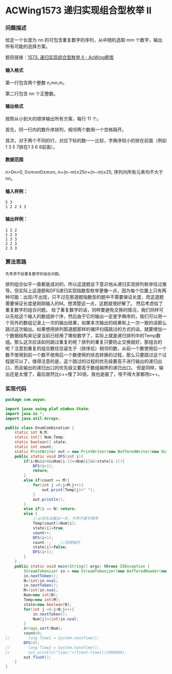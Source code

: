 # ACWing1573 递归实现组合型枚举 Ⅱ

### 问题描述

给定一个长度为 nn 的可包含重复数字的序列，从中随机选取 mm 个数字，输出所有可能的选择方案。

题目链接：[1573. 递归实现组合型枚举 II - AcWing题库](https://www.acwing.com/problem/content/1575/)

#### 输入格式

第一行包含两个整数 n,mn,m。

第二行包含 nn 个正整数。

#### 输出格式

按照从小到大的顺序输出所有方案，每行 11 个。

首先，同一行内的数升序排列，相邻两个数用一个空格隔开。

其次，对于两个不同的行，对应下标的数一一比较，字典序较小的排在前面（例如1 3 5 7排在1 3 6 8前面）。

#### 数据范围

n>0n>0,
0≤m≤n0≤m≤n,
n+(n−m)≤25n+(n−m)≤25,
序列内所有元素均不大于 nn。

#### 输入样例：

```
5 3
1 2 2 3 3
```

#### 输出样例：

```
1 2 2
1 2 3
1 3 3
2 2 3
2 3 3
```

### 算法思路
	先考虑不给重复数字的组合问题。
排列组合似乎一直都是成对的，所以这道题会下意识地从递归实现排列枚举往过推导。但实际上这道题和DFS递归实现指数型枚举更像一点，因为每个位置上只有两种可能：出现/不出现，只不过在那道题指数型的题中不需要保证长度，而这道题需要保证长度是刚刚输入的M。想清楚这一点，这题就很好解了。
	然后考虑给了重复数字的组合问题。
给了重复数字的话，同样要避免交换的情况，我们同样可以先给这个输入的数组排个序，然后由于它的输出一定是字典序的，我们可以用一个另外的数组记录上一次的输出结果，如果本次输出的结果和上一次一致的话那么跳过这次输出。如果想用排列那道题那样的循环扫描跳过的方式的话，就要增加一个数据结构来记录当前已经用了哪些数字了，实际上就是递归排列中的Temp数组。那么这次应该如何跳过重复的呢？排列的重复只要防止交换就好，那组合的呢？注意到重复的组合数往往诞生于（排序后）相邻的数，从前一个数使用后一个数不使用到前一个数不使用后一个数使用的状态转换的过程，那么只要跳过这个过程就可以了。值得注意的是，这个跳过的过程的优先级要高于进行输出的递归出口，而且输出的递归出口的优先级又要高于数组越界的递归出口。
	但是同样，输出还是太慢了，最后居然比c++慢了30倍，我也是服了，怪不得大家都用c++。
### 实现代码
```java
package com.wuyun;

import javax.swing.plaf.nimbus.State;
import java.io.*;
import java.util.Arrays;

public class EnumCombination {
    static int N,M;
    static int[] Num,Temp;
    static boolean[] state;
    static int count;
    static PrintWriter out = new PrintWriter(new BufferedWriter(new OutputStreamWriter(System.out)));
    public static void DFS(int i){
        if(i<N&&i>0&&Num[i-1]==Num[i]&&!state[i-1]){
            DFS(i+1);
            return;
        }
        else if(count == M){
            for(int j =0;j<M;j++){
                out.print(Temp[j]+" ");
            }
            out.println();
        }
        else if(i == N) return;
        else {
            //必须先设置这一步，不然不是字典序
            Temp[count]=Num[i];
            state[i]=true;
            count++;
            DFS(i+1);
            count--;    //回溯操作
            state[i]=false;
            DFS(i+1);
        }
    }
    public static void main(String[] args) throws IOException {
        StreamTokenizer in = new StreamTokenizer(new BufferedReader(new InputStreamReader(System.in)));
        in.nextToken();
        N=(int)in.nval;
        in.nextToken();
        M=(int)in.nval;
        Num=new int[N];
        Temp=new int[M];
        state=new boolean[N];
        for(int j =0;j<N;j++){
            in.nextToken();
            Num[j]=(int)in.nval;
        }
        Arrays.sort(Num);
        count=0;
//        long Time1 = System.nanoTime();
        DFS(0);
//        long Time2 = System.nanoTime();
//        out.println("time:"+(Time2-Time1)/1000000);
        out.flush();
    }
}

```
